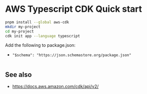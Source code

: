 # AWS Typescript CDK Quick start

```sh
pnpm install --global aws-cdk
mkdir my-project
cd my-project
cdk init app --language typescript
```

Add the following to package.json:

- `"$schema": "https://json.schemastore.org/package.json"`

```sh

```

## See also

- https://docs.aws.amazon.com/cdk/api/v2/
